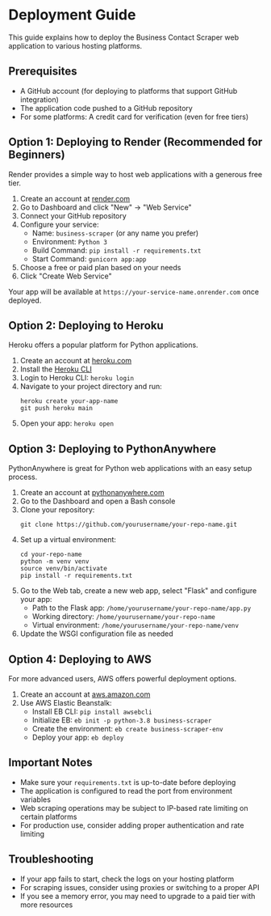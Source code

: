 # Deployment Guide

This guide explains how to deploy the Business Contact Scraper web application to various hosting platforms.

## Prerequisites

- A GitHub account (for deploying to platforms that support GitHub integration)
- The application code pushed to a GitHub repository
- For some platforms: A credit card for verification (even for free tiers)

## Option 1: Deploying to Render (Recommended for Beginners)

Render provides a simple way to host web applications with a generous free tier.

1. Create an account at [render.com](https://render.com/)
2. Go to Dashboard and click "New" -> "Web Service"
3. Connect your GitHub repository
4. Configure your service:
   - Name: `business-scraper` (or any name you prefer)
   - Environment: `Python 3`
   - Build Command: `pip install -r requirements.txt`
   - Start Command: `gunicorn app:app`
5. Choose a free or paid plan based on your needs
6. Click "Create Web Service"

Your app will be available at `https://your-service-name.onrender.com` once deployed.

## Option 2: Deploying to Heroku

Heroku offers a popular platform for Python applications.

1. Create an account at [heroku.com](https://heroku.com/)
2. Install the [Heroku CLI](https://devcenter.heroku.com/articles/heroku-cli)
3. Login to Heroku CLI: `heroku login`
4. Navigate to your project directory and run:
   ```
   heroku create your-app-name
   git push heroku main
   ```
5. Open your app: `heroku open`

## Option 3: Deploying to PythonAnywhere

PythonAnywhere is great for Python web applications with an easy setup process.

1. Create an account at [pythonanywhere.com](https://www.pythonanywhere.com/)
2. Go to the Dashboard and open a Bash console
3. Clone your repository:
   ```
   git clone https://github.com/yourusername/your-repo-name.git
   ```
4. Set up a virtual environment:
   ```
   cd your-repo-name
   python -m venv venv
   source venv/bin/activate
   pip install -r requirements.txt
   ```
5. Go to the Web tab, create a new web app, select "Flask" and configure your app:
   - Path to the Flask app: `/home/yourusername/your-repo-name/app.py`
   - Working directory: `/home/yourusername/your-repo-name`
   - Virtual environment: `/home/yourusername/your-repo-name/venv`
6. Update the WSGI configuration file as needed

## Option 4: Deploying to AWS

For more advanced users, AWS offers powerful deployment options.

1. Create an account at [aws.amazon.com](https://aws.amazon.com/)
2. Use AWS Elastic Beanstalk:
   - Install EB CLI: `pip install awsebcli`
   - Initialize EB: `eb init -p python-3.8 business-scraper`
   - Create the environment: `eb create business-scraper-env`
   - Deploy your app: `eb deploy`

## Important Notes

- Make sure your `requirements.txt` is up-to-date before deploying
- The application is configured to read the port from environment variables
- Web scraping operations may be subject to IP-based rate limiting on certain platforms
- For production use, consider adding proper authentication and rate limiting

## Troubleshooting

- If your app fails to start, check the logs on your hosting platform
- For scraping issues, consider using proxies or switching to a proper API
- If you see a memory error, you may need to upgrade to a paid tier with more resources 